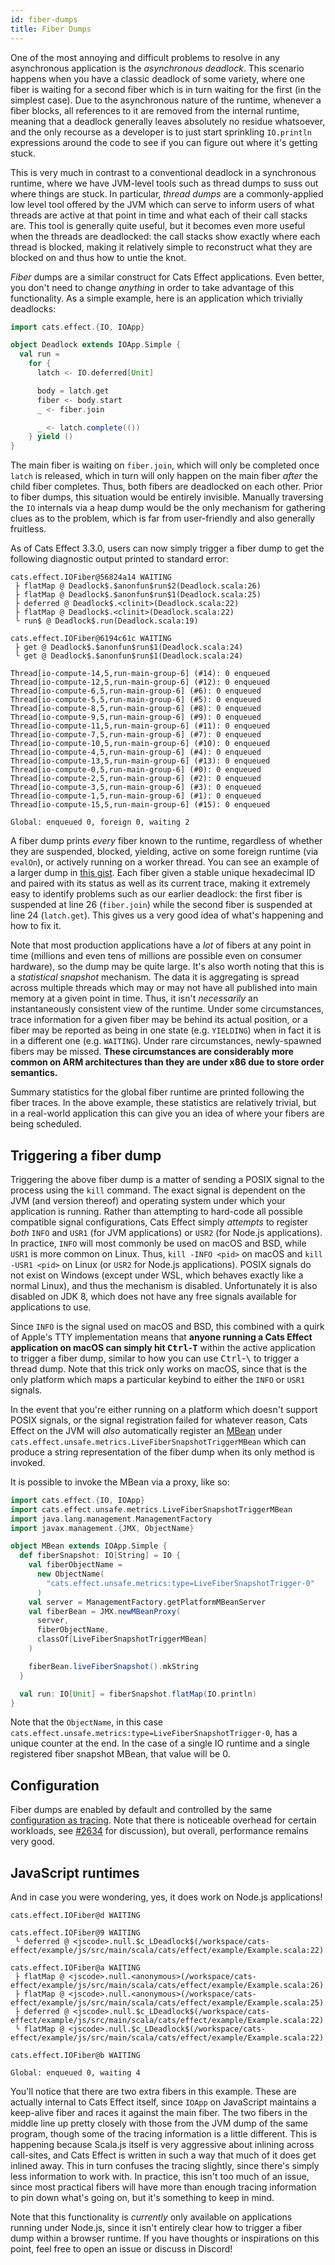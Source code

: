 ```yaml
---
id: fiber-dumps
title: Fiber Dumps
---
```


One of the most annoying and difficult problems to resolve in any asynchronous application is the *asynchronous deadlock*. This scenario happens when you have a classic deadlock of some variety, where one fiber is waiting for a second fiber which is in turn waiting for the first (in the simplest case). Due to the asynchronous nature of the runtime, whenever a fiber blocks, all references to it are removed from the internal runtime, meaning that a deadlock generally leaves absolutely no residue whatsoever, and the only recourse as a developer is to just start sprinkling `IO.println` expressions around the code to see if you can figure out where it's getting stuck.

This is very much in contrast to a conventional deadlock in a synchronous runtime, where we have JVM-level tools such as thread dumps to suss out where things are stuck. In particular, *thread dumps* are a commonly-applied low level tool offered by the JVM which can serve to inform users of what threads are active at that point in time and what each of their call stacks are. This tool is generally quite useful, but it becomes even more useful when the threads are deadlocked: the call stacks show exactly where each thread is blocked, making it relatively simple to reconstruct what they are blocked on and thus how to untie the knot.

*Fiber* dumps are a similar construct for Cats Effect applications. Even better, you don't need to change *anything* in order to take advantage of this functionality. As a simple example, here is an application which trivially deadlocks:

```scala
import cats.effect.{IO, IOApp}

object Deadlock extends IOApp.Simple {
  val run =
    for {
      latch <- IO.deferred[Unit]

      body = latch.get
      fiber <- body.start
      _ <- fiber.join

      _ <- latch.complete(())
    } yield ()
}
```

The main fiber is waiting on `fiber.join`, which will only be completed once `latch` is released, which in turn will only happen on the main fiber *after* the child fiber completes. Thus, both fibers are deadlocked on each other. Prior to fiber dumps, this situation would be entirely invisible. Manually traversing the `IO` internals via a heap dump would be the only mechanism for gathering clues as to the problem, which is far from user-friendly and also generally fruitless.

As of Cats Effect 3.3.0, users can now simply trigger a fiber dump to get the following diagnostic output printed to standard error:

```
cats.effect.IOFiber@56824a14 WAITING
 ├ flatMap @ Deadlock$.$anonfun$run$2(Deadlock.scala:26)
 ├ flatMap @ Deadlock$.$anonfun$run$1(Deadlock.scala:25)
 ├ deferred @ Deadlock$.<clinit>(Deadlock.scala:22)
 ├ flatMap @ Deadlock$.<clinit>(Deadlock.scala:22)
 ╰ run$ @ Deadlock$.run(Deadlock.scala:19)
 
cats.effect.IOFiber@6194c61c WAITING
 ├ get @ Deadlock$.$anonfun$run$1(Deadlock.scala:24)
 ╰ get @ Deadlock$.$anonfun$run$1(Deadlock.scala:24)
 
Thread[io-compute-14,5,run-main-group-6] (#14): 0 enqueued
Thread[io-compute-12,5,run-main-group-6] (#12): 0 enqueued
Thread[io-compute-6,5,run-main-group-6] (#6): 0 enqueued
Thread[io-compute-5,5,run-main-group-6] (#5): 0 enqueued
Thread[io-compute-8,5,run-main-group-6] (#8): 0 enqueued
Thread[io-compute-9,5,run-main-group-6] (#9): 0 enqueued
Thread[io-compute-11,5,run-main-group-6] (#11): 0 enqueued
Thread[io-compute-7,5,run-main-group-6] (#7): 0 enqueued
Thread[io-compute-10,5,run-main-group-6] (#10): 0 enqueued
Thread[io-compute-4,5,run-main-group-6] (#4): 0 enqueued
Thread[io-compute-13,5,run-main-group-6] (#13): 0 enqueued
Thread[io-compute-0,5,run-main-group-6] (#0): 0 enqueued
Thread[io-compute-2,5,run-main-group-6] (#2): 0 enqueued
Thread[io-compute-3,5,run-main-group-6] (#3): 0 enqueued
Thread[io-compute-1,5,run-main-group-6] (#1): 0 enqueued
Thread[io-compute-15,5,run-main-group-6] (#15): 0 enqueued
 
Global: enqueued 0, foreign 0, waiting 2
```

A fiber dump prints *every* fiber known to the runtime, regardless of whether they are suspended, blocked, yielding, active on some foreign runtime (via `evalOn`), or actively running on a worker thread. You can see an example of a larger dump in [this gist](https://gist.github.com/06d1cb65d687f489f12ca682e44537e8). Each fiber given a stable unique hexadecimal ID and paired with its status as well as its current trace, making it extremely easy to identify problems such as our earlier deadlock: the first fiber is suspended at line 26 (`fiber.join`) while the second fiber is suspended at line 24 (`latch.get`). This gives us a very good idea of what's happening and how to fix it.

Note that most production applications have a *lot* of fibers at any point in time (millions and even tens of millions are possible even on consumer hardware), so the dump may be quite large. It's also worth noting that this is a *statistical snapshot* mechanism. The data it is aggregating is spread across multiple threads which may or may not have all published into main memory at a given point in time. Thus, it isn't *necessarily* an instantaneously consistent view of the runtime. Under some circumstances, trace information for a given fiber may be behind its actual position, or a fiber may be reported as being in one state (e.g. `YIELDING`) when in fact it is in a different one (e.g. `WAITING`). Under rare circumstances, newly-spawned fibers may be missed. **These circumstances are considerably more common on ARM architectures than they are under x86 due to store order semantics.**

Summary statistics for the global fiber runtime are printed following the fiber traces. In the above example, these statistics are relatively trivial, but in a real-world application this can give you an idea of where your fibers are being scheduled.

## Triggering a fiber dump

Triggering the above fiber dump is a matter of sending a POSIX signal to the process using the `kill` command. The exact signal is dependent on the JVM (and version thereof) and operating system under which your application is running. Rather than attempting to hard-code all possible compatible signal configurations, Cats Effect simply *attempts* to register *both* `INFO` and `USR1` (for JVM applications) or `USR2` (for Node.js applications). In practice, `INFO` will most commonly be used on macOS and BSD, while `USR1` is more common on Linux. Thus, `kill -INFO <pid>` on macOS and `kill -USR1 <pid>` on Linux (or `USR2` for Node.js applications). POSIX signals do not exist on Windows (except under WSL, which behaves exactly like a normal Linux), and thus the mechanism is disabled. Unfortunately it is also disabled on JDK 8, which does not have any free signals available for applications to use.

Since `INFO` is the signal used on macOS and BSD, this combined with a quirk of Apple's TTY implementation means that **anyone running a Cats Effect application on macOS can simply hit <kbd>Ctrl</kbd>-<kbd>T</kbd>** within the active application to trigger a fiber dump, similar to how you can use <kbd>Ctrl</kbd>-<kbd>\\</kbd> to trigger a thread dump. Note that this trick only works on macOS, since that is the only platform which maps a particular keybind to either the `INFO` or `USR1` signals.

In the event that you're either running on a platform which doesn't support POSIX signals, or the signal registration failed for whatever reason, Cats Effect on the JVM will *also* automatically register an [MBean](https://docs.oracle.com/javase/8/docs/technotes/guides/management/overview.html) under `cats.effect.unsafe.metrics.LiveFiberSnapshotTriggerMBean` which can produce a string representation of the fiber dump when its only method is invoked. 

It is possible to invoke the MBean via a proxy, like so:

```scala
import cats.effect.{IO, IOApp}
import cats.effect.unsafe.metrics.LiveFiberSnapshotTriggerMBean
import java.lang.management.ManagementFactory
import javax.management.{JMX, ObjectName}

object MBean extends IOApp.Simple {
  def fiberSnapshot: IO[String] = IO {
    val fiberObjectName =
      new ObjectName(
        "cats.effect.unsafe.metrics:type=LiveFiberSnapshotTrigger-0"
      )
    val server = ManagementFactory.getPlatformMBeanServer
    val fiberBean = JMX.newMBeanProxy(
      server,
      fiberObjectName,
      classOf[LiveFiberSnapshotTriggerMBean]
    )

    fiberBean.liveFiberSnapshot().mkString
  }

  val run: IO[Unit] = fiberSnapshot.flatMap(IO.println)
}
```

Note that the `ObjectName`, in this case `cats.effect.unsafe.metrics:type=LiveFiberSnapshotTrigger-0`, has a unique counter at the end. In the case of a single IO runtime and a single registered fiber snapshot MBean, that value will be 0.

## Configuration

Fiber dumps are enabled by default and controlled by the same [configuration as tracing](../core/io-runtime-config.md). Note that there is noticeable overhead for certain workloads, see [#2634](https://github.com/typelevel/cats-effect/issues/2634#issuecomment-1003152586) for discussion), but overall, performance remains very good.

## JavaScript runtimes

And in case you were wondering, yes, it does work on Node.js applications!

```
cats.effect.IOFiber@d WAITING
 
cats.effect.IOFiber@9 WAITING
 ╰ deferred @ <jscode>.null.$c_LDeadlock$(/workspace/cats-effect/example/js/src/main/scala/cats/effect/example/Example.scala:22)
 
cats.effect.IOFiber@a WAITING
 ├ flatMap @ <jscode>.null.<anonymous>(/workspace/cats-effect/example/js/src/main/scala/cats/effect/example/Example.scala:26)
 ├ flatMap @ <jscode>.null.<anonymous>(/workspace/cats-effect/example/js/src/main/scala/cats/effect/example/Example.scala:25)
 ├ deferred @ <jscode>.null.$c_LDeadlock$(/workspace/cats-effect/example/js/src/main/scala/cats/effect/example/Example.scala:22)
 ╰ flatMap @ <jscode>.null.$c_LDeadlock$(/workspace/cats-effect/example/js/src/main/scala/cats/effect/example/Example.scala:22)
 
cats.effect.IOFiber@b WAITING
 
Global: enqueued 0, waiting 4
```

You'll notice that there are two extra fibers in this example. These are actually internal to Cats Effect itself, since `IOApp` on JavaScript maintains a keep-alive fiber and races it against the main fiber. The two fibers in the middle line up pretty closely with those from the JVM dump of the same program, though some of the tracing information is a little different. This is happening because Scala.js itself is very aggressive about inlining across call-sites, and Cats Effect is written in such a way that much of it does get inlined away. This in turn confuses the tracing slightly, since there's simply less information to work with. In practice, this isn't too much of an issue, since most practical fibers will have more than enough tracing information to pin down what's going on, but it's something to keep in mind.

Note that this functionality is *currently* only available on applications running under Node.js, since it isn't entirely clear how to trigger a fiber dump within a browser runtime. If you have thoughts or inspirations on this point, feel free to open an issue or discuss in Discord!
